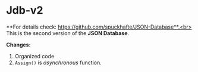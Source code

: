 # Jdb-v2
**For details check: https://github.com/spuckhafte/JSON-Database**.<br>
This is the second version of the **JSON Database**.<br>

**Changes:**
1. Organized code
2. `Assign()` is *asynchronous* function.
